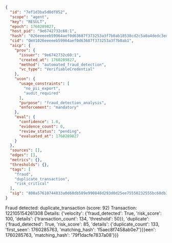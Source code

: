 ```json
{
  "id": "7ef1d3ba5d0df052",
  "scope": "agent",
  "key": "RESULT",
  "epoch": 1760289827,
  "host_pid": "9e6742732c60:1",
  "hash": "026eeeeeb59964aef0d63687f373253a3f7b0ab18538cd2c5a0a4dedc3ed2143",
  "cid": "QmV1026eeeeeb59964aef0d63687f373253a3f7b0ab1",
  "aicp": {
    "prov": {
      "issuer": "9e6742732c60:1",
      "created_at": 1760289827,
      "method": "automated_fraud_detection",
      "vc_type": "VerifiableCredential"
    },
    "ucon": {
      "usage_constraints": [
        "no_pii_export",
        "audit_required"
      ],
      "purpose": "fraud_detection_analysis",
      "enforcement": "mandatory"
    },
    "eval": {
      "confidence": 1.0,
      "evidence_count": 0,
      "review_status": "pending",
      "evaluated_at": 1760289827
    }
  },
  "sources": [],
  "edges": [],
  "metrics": {},
  "thresholds": {},
  "tags": [
    "fraud",
    "duplicate_transaction",
    "risk_critical"
  ],
  "sig": "808a57610744833a0d60db589e990848d293d0d25ee75550232555bc60db3f25"
}
```

Fraud detected: duplicate_transaction (score: 92)
Transaction: 122105154261308
Details: {'velocity': {'fraud_detected': True, 'risk_score': 100, 'details': {'transaction_count': 134, 'threshold': 50}}, 'duplicate': {'fraud_detected': True, 'risk_score': 85, 'details': {'duplicate_count': 133, 'first_seen': 1760285763, 'matching_hash': 'f5aec8f7458ab0e7'}}}een': 1760285763, 'matching_hash': '79f1dacfe7837a08'}}}